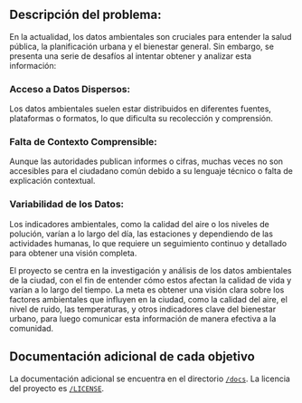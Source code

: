 ## Descripción del problema: 

En la actualidad, los datos ambientales son cruciales para entender la salud pública, la planificación urbana y el bienestar general. Sin embargo, se presenta una serie de desafíos al intentar obtener y analizar esta información:

### Acceso a Datos Dispersos: 
Los datos ambientales suelen estar distribuidos en diferentes fuentes, plataformas o formatos, lo que dificulta su recolección y comprensión.
### Falta de Contexto Comprensible: 
Aunque las autoridades publican informes o cifras, muchas veces no son accesibles para el ciudadano común debido a su lenguaje técnico o falta de explicación contextual.
### Variabilidad de los Datos: 
Los indicadores ambientales, como la calidad del aire o los niveles de polución, varían a lo largo del día, las estaciones y dependiendo de las actividades humanas, lo que requiere un seguimiento continuo y detallado para obtener una visión completa.

El proyecto se centra en la investigación y análisis de los datos ambientales de la ciudad, con el fin de entender cómo estos afectan la calidad de vida y varían a lo largo del tiempo. La meta es obtener una visión clara sobre los factores ambientales que influyen en la ciudad, como la calidad del aire, el nivel de ruido, las temperaturas, y otros indicadores clave del bienestar urbano, para luego comunicar esta información de manera efectiva a la comunidad.


## Documentación adicional de cada objetivo

La documentación adicional se encuentra en el directorio [`/docs`](./docs).
La licencia del proyecto es  [`/LICENSE`](./LICENSE).

